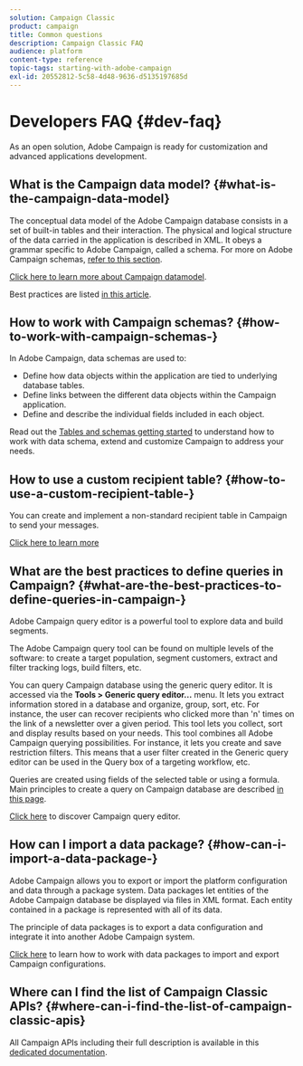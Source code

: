 ```yaml
---
solution: Campaign Classic
product: campaign
title: Common questions
description: Campaign Classic FAQ
audience: platform
content-type: reference
topic-tags: starting-with-adobe-campaign
exl-id: 20552812-5c58-4d48-9636-d5135197685d
---
```

# Developers FAQ {#dev-faq}

As an open solution, Adobe Campaign is ready for customization and advanced applications development.

## What is the Campaign data model? {#what-is-the-campaign-data-model}

The conceptual data model of the Adobe Campaign database consists in a set of built-in tables and their interaction. The physical and logical structure of the data carried in the application is described in XML. It obeys a grammar specific to Adobe Campaign, called a schema. For more on Adobe Campaign schemas, [refer to this section](../../configuration/using/about-schema-edition.md).

[Click here to learn more about Campaign datamodel](https://helpx.adobe.com/campaign/kb/acc-datamodel.html).

Best practices are listed [in this article](https://helpx.adobe.com/campaign/kb/acc-data-model-best-practices.html).

## How to work with Campaign schemas? {#how-to-work-with-campaign-schemas-}

In Adobe Campaign, data schemas are used to:

* Define how data objects within the application are tied to underlying database tables.
* Define links between the different data objects within the Campaign application.
* Define and describe the individual fields included in each object.

Read out the [Tables and schemas getting started](../../configuration/using/about-schema-edition.md) to understand how to work with data schema, extend and customize Campaign to address your needs.

## How to use a custom recipient table? {#how-to-use-a-custom-recipient-table-}

You can create and implement a non-standard recipient table in Campaign to send your messages.

[Click here to learn more](../../configuration/using/about-custom-recipient-table.md)

## What are the best practices to define queries in Campaign? {#what-are-the-best-practices-to-define-queries-in-campaign-}

Adobe Campaign query editor is a powerful tool to explore data and build segments.

The Adobe Campaign query tool can be found on multiple levels of the software: to create a target population, segment customers, extract and filter tracking logs, build filters, etc.

You can query Campaign database using the generic query editor. It is accessed via the **Tools > Generic query editor...** menu. It lets you extract information stored in a database and organize, group, sort, etc. For instance, the user can recover recipients who clicked more than 'n' times on the link of a newsletter over a given period. This tool lets you collect, sort and display results based on your needs. This tool combines all Adobe Campaign querying possibilities. For instance, it lets you create and save restriction filters. This means that a user filter created in the Generic query editor can be used in the Query box of a targeting workflow, etc.

Queries are created using fields of the selected table or using a formula. Main principles to create a query on Campaign database are described [in this page](../../platform/using/about-queries-in-campaign.md).

[Click here](../../workflow/using/query.md) to discover Campaign query editor.

## How can I import a data package? {#how-can-i-import-a-data-package-}

Adobe Campaign allows you to export or import the platform configuration and data through a package system. Data packages let entities of the Adobe Campaign database be displayed via files in XML format. Each entity contained in a package is represented with all of its data.

The principle of data packages is to export a data configuration and integrate it into another Adobe Campaign system.

[Click here](../../platform/using/working-with-data-packages.md) to learn how to work with data packages to import and export Campaign configurations.

## Where can I find the list of Campaign Classic APIs? {#where-can-i-find-the-list-of-campaign-classic-apis}

All Campaign APIs including their full description is available in this [dedicated documentation](https://docs.adobe.com/content/help/en/campaign-classic/technicalresources/api/index.html).
